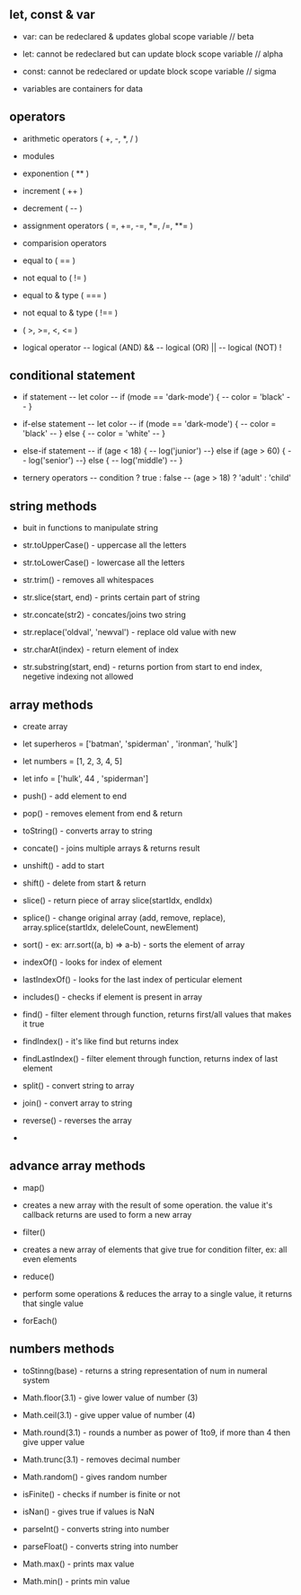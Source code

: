 ## let, const & var
- var: can be redeclared & updates global scope variable    // beta
- let: cannot be redeclared but can update block scope variable // alpha
- const: cannot be redeclared or update block scope variable    // sigma

- variables are containers for data


## operators
- arithmetic operators ( +, -, *, / ) 

- modules
- exponention ( ** )
- increment ( ++ )
- decrement ( -- )

- assignment operators ( =, +=, -=, *=, /=, **= )

- comparision operators
- equal to ( == )
- not equal to ( != )
- equal to & type ( === )
- not equal to & type ( !== )
- ( >, >=, <, <= )

- logical operator
-- logical (AND) &&
-- logical (OR) ||
-- logical (NOT) !


## conditional statement

- if statement
-- let color
-- if (mode == 'dark-mode') {
--     color = 'black'
-- }

- if-else statement
-- let color
-- if (mode == 'dark-mode') {
--     color = 'black'
-- } else {
--     color = 'white'
-- }

- else-if statement
-- if (age < 18) {
--     log('junior')
--} else if (age > 60) {
--     log('senior')
--} else {
--     log('middle')
-- }

- ternery operators
-- condition ? true : false
-- (age > 18) ? 'adult' : 'child'


## string methods

- buit in functions to manipulate string

- str.toUpperCase() - uppercase all the letters
- str.toLowerCase() - lowercase all the letters
- str.trim() - removes all whitespaces
- str.slice(start, end) - prints certain part of string
- str.concate(str2) - concates/joins two string
- str.replace('oldval', 'newval') - replace old value with new
- str.charAt(index) - return element of index
- str.substring(start, end) - returns portion from start to end index, negetive indexing not allowed

## array methods

- create array 
- let superheros = ['batman', 'spiderman' , 'ironman', 'hulk']
- let numbers = [1, 2, 3, 4, 5]
- let info = ['hulk', 44 , 'spiderman']

- push() - add element to end
- pop() - removes element from end & return
- toString() - converts array to string
- concate() - joins multiple arrays & returns result
- unshift() - add to start
- shift() - delete from start & return
- slice() - return piece of array slice(startIdx, endIdx)
- splice() - change original array (add, remove, replace), array.splice(startIdx, deleleCount, newElement)
- sort() - ex: arr.sort((a, b) => a-b) - sorts the element of array
- indexOf() - looks for index of element
- lastIndexOf() - looks for the last index of perticular element
- includes() - checks if element is present in array
- find() - filter element through function, returns first/all values that makes it true
- findIndex() - it's like find but returns index
- findLastIndex() - filter element through function, returns index of last element
- split() - convert string to array
- join() - convert array to string
- reverse() - reverses the array
- 

## advance array methods

- map()
- creates a new array with the result of some operation. the value it's callback returns are used to form a new array

- filter()
- creates a new array of elements that give true for condition filter, ex: all even elements

- reduce()
- perform some operations & reduces the array to a single value, it returns that single value

- forEach()



## numbers methods

- toStinng(base) - returns a string representation of num in numeral system
- Math.floor(3.1) - give lower value of number (3)
- Math.ceil(3.1) - give upper value of number (4)
- Math.round(3.1) - rounds a number as power of 1to9, if more than 4 then give upper value
- Math.trunc(3.1) - removes decimal number
- Math.random() - gives random number

- isFinite() - checks if number is finite or not
- isNan() - gives true if values is NaN

- parseInt() - converts string into number
- parseFloat() - converts string into number

- Math.max() - prints max value 
- Math.min() - prints min value

